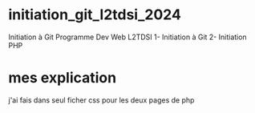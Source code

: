 # initiation_git_l2tdsi_2024
Initiation à Git
Programme Dev Web L2TDSI 
1- Initiation à Git
2- Initiation PHP

# mes explication 
j'ai fais dans seul ficher css pour les deux pages de php